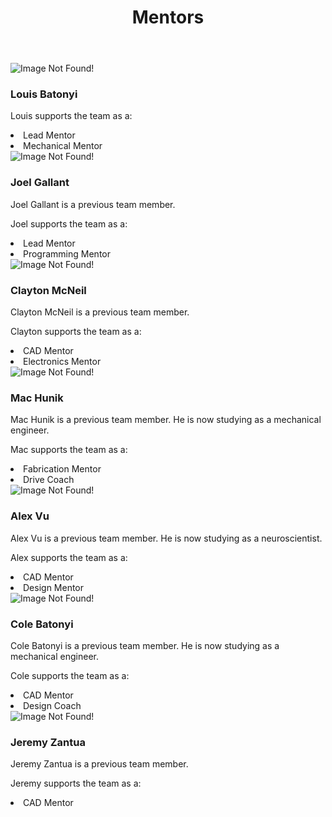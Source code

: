 ﻿---
layout: team
title: Mentors
---
<main role="main">
	<div class="album py-4">
		<div class="container">
			<div class="row">
				<div class="col-md-4">
					<div class="card mb-4 box-shadow">
						<img class="img-fluid" alt="Image Not Found!" src="/resources/img/mentors/louis-batonyi.jpg">
						<div class="card-body">
							<h3 class="card-text">Louis Batonyi</h3>
							<p class="card-text">Louis supports the team as a:</p>
							<li class="card-text">Lead Mentor</li>
							<li class="card-text">Mechanical Mentor</li>
						</div>
					</div>
				</div>
				<div class="col-md-4">
					<div class="card mb-4 box-shadow">
						<img class="img-fluid" alt="Image Not Found!" src="/resources/img/mentors/joel-gallant.jpg">
						<div class="card-body">
							<h3 class="card-text">Joel Gallant</h3>
							<p class="card-text">Joel Gallant is a previous team member.</p>
							<p class="card-text">Joel supports the team as a:</p>
							<li class="card-text">Lead Mentor</li>
							<li class="card-text">Programming Mentor</li>
						</div>
					</div>
				</div>
				<div class="col-md-4">
					<div class="card mb-4 box-shadow">
						<img class="img-fluid" alt="Image Not Found!" src="/resources/img/mentors/clayton-mcneil.jpg">
						<div class="card-body">
							<h3 class="card-text">Clayton McNeil</h3>
							<p class="card-text">Clayton McNeil is a previous team member.</p>
							<p class="card-text">Clayton supports the team as a:</p>
							<li class="card-text">CAD Mentor</li>
							<li class="card-text">Electronics Mentor</li>
						</div>
					</div>
				</div>
				<div class="col-md-4">
					<div class="card mb-4 box-shadow">
						<img class="img-fluid" alt="Image Not Found!" src="/resources/img/mentors/mac-hunik.png">
						<div class="card-body">
							<h3 class="card-text">Mac Hunik</h3>
							<p class="card-text">Mac Hunik is a previous team member. He is now studying as a mechanical engineer.</p>
							<p class="card-text">Mac supports the team as a:</p>
							<li class="card-text">Fabrication Mentor</li>
							<li class="card-text">Drive Coach</li>
						</div>
					</div>
				</div>
				<div class="col-md-4">
					<div class="card mb-4 box-shadow">
						<img class="img-fluid" alt="Image Not Found!" src="/resources/img/mentors/alex-vu.png">
						<div class="card-body">
							<h3 class="card-text">Alex Vu</h3>
							<p class="card-text">Alex Vu is a previous team member. He is now studying as a neuroscientist.</p>
							<p class="card-text">Alex supports the team as a:</p>
							<li class="card-text">CAD Mentor</li>
							<li class="card-text">Design Mentor</li>
						</div>
					</div>
				</div>
				<div class="col-md-4">
					<div class="card mb-4 box-shadow">
						<img class="img-fluid" alt="Image Not Found!" src="/resources/img/mentors/cole-batonyi.png">
						<div class="card-body">
							<h3 class="card-text">Cole Batonyi</h3>
							<p class="card-text">Cole Batonyi is a previous team member. He is now studying as a mechanical engineer.</p>
							<p class="card-text">Cole supports the team as a:</p>
							<li class="card-text">CAD Mentor</li>
							<li class="card-text">Design Coach</li>
						</div>
					</div>
				</div>
				<div class="col-md-4">
					<div class="card mb-4 box-shadow">
						<img class="img-fluid" alt="Image Not Found!" src="/resources/img/mentors/jeremy-zantua.png">
						<div class="card-body">
							<h3 class="card-text">Jeremy Zantua</h3>
							<p class="card-text">Jeremy Zantua is a previous team member.</p>
							<p class="card-text">Jeremy supports the team as a:</p>
							<li class="card-text">CAD Mentor</li>
						</div>
					</div>
				</div>
			</div>
		</div>